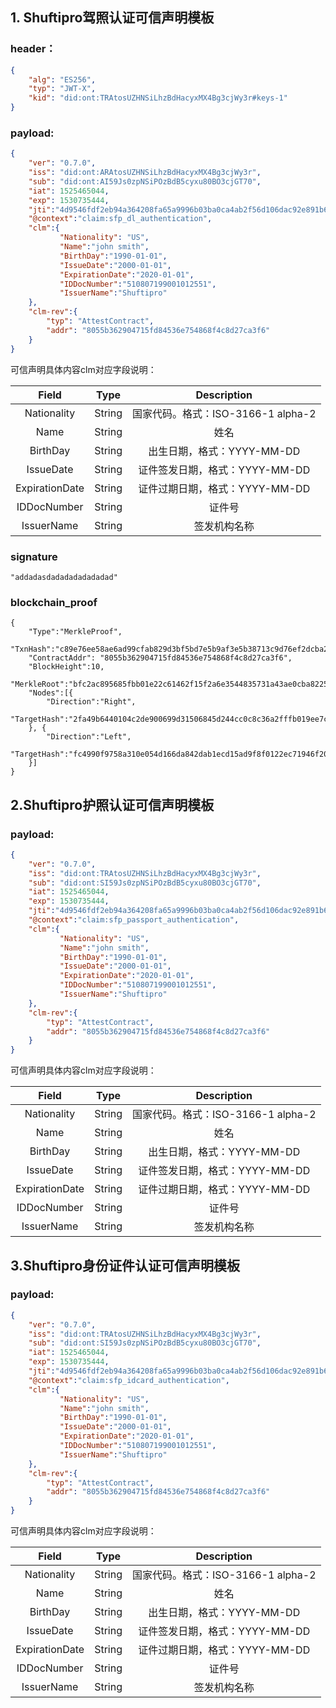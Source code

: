 ## 1. Shuftipro驾照认证可信声明模板


### header：

```json
{
    "alg": "ES256",
    "typ": "JWT-X",
    "kid": "did:ont:TRAtosUZHNSiLhzBdHacyxMX4Bg3cjWy3r#keys-1"
}
```

### payload:

```json
{
    "ver": "0.7.0",
    "iss": "did:ont:ARAtosUZHNSiLhzBdHacyxMX4Bg3cjWy3r",
    "sub": "did:ont:AI59Js0zpNSiPOzBdB5cyxu80BO3cjGT70",
    "iat": 1525465044,
    "exp": 1530735444,
    "jti":"4d9546fdf2eb94a364208fa65a9996b03ba0ca4ab2f56d106dac92e891b6f7fc",
    "@context":"claim:sfp_dl_authentication",
    "clm":{
           "Nationality": "US",
           "Name":"john smith",
           "BirthDay":"1990-01-01",
           "IssueDate":"2000-01-01",
           "ExpirationDate":"2020-01-01",
           "IDDocNumber":"510807199001012551",
           "IssuerName":"Shuftipro"
    },
    "clm-rev":{
        "typ": "AttestContract",
        "addr": "8055b362904715fd84536e754868f4c8d27ca3f6"
    }
}
```


可信声明具体内容clm对应字段说明：

| Field     |     Type |   Description   |
| :--------------: | :--------:| :------: |
|    Nationality|   String|  国家代码。格式：ISO-3166-1 alpha-2  |
|    Name|   String|  姓名  |
|    BirthDay|   String|  出生日期，格式：YYYY-MM-DD  |
|    IssueDate|   String|  证件签发日期，格式：YYYY-MM-DD  |
|    ExpirationDate|   String|  证件过期日期，格式：YYYY-MM-DD  |
|    IDDocNumber|   String|  证件号 |
|    IssuerName|   String|  签发机构名称 |

### signature

```
"addadasdadadadadadadad"
```

### blockchain_proof

```
{
    "Type":"MerkleProof",
    "TxnHash":"c89e76ee58ae6ad99cfab829d3bf5bd7e5b9af3e5b38713c9d76ef2dcba2c8e0",
    "ContractAddr": "8055b362904715fd84536e754868f4c8d27ca3f6",
    "BlockHeight":10,
    "MerkleRoot":"bfc2ac895685fbb01e22c61462f15f2a6e3544835731a43ae0cba82255a9f904",
    "Nodes":[{
    	"Direction":"Right",
        "TargetHash":"2fa49b6440104c2de900699d31506845d244cc0c8c36a2fffb019ee7c0c6e2f6"
    }, {
        "Direction":"Left",
        "TargetHash":"fc4990f9758a310e054d166da842dab1ecd15ad9f8f0122ec71946f20ae964a4"
    }]
}
```


## 2.Shuftipro护照认证可信声明模板



### payload:

```json
{
    "ver": "0.7.0",
    "iss": "did:ont:TRAtosUZHNSiLhzBdHacyxMX4Bg3cjWy3r",
    "sub": "did:ont:SI59Js0zpNSiPOzBdB5cyxu80BO3cjGT70",
    "iat": 1525465044,
    "exp": 1530735444,
    "jti":"4d9546fdf2eb94a364208fa65a9996b03ba0ca4ab2f56d106dac92e891b6f7fc",
    "@context":"claim:sfp_passport_authentication",
    "clm":{
           "Nationality": "US",
           "Name":"john smith",
           "BirthDay":"1990-01-01",
           "IssueDate":"2000-01-01",
           "ExpirationDate":"2020-01-01",
           "IDDocNumber":"510807199001012551",
           "IssuerName":"Shuftipro"
    },
    "clm-rev":{
        "typ": "AttestContract",
        "addr": "8055b362904715fd84536e754868f4c8d27ca3f6"
    }
}
```


可信声明具体内容clm对应字段说明：

| Field     |     Type |   Description   |
| :--------------: | :--------:| :------: |
|    Nationality|   String|  国家代码。格式：ISO-3166-1 alpha-2  |
|    Name|   String|  姓名  |
|    BirthDay|   String|  出生日期，格式：YYYY-MM-DD  |
|    IssueDate|   String|  证件签发日期，格式：YYYY-MM-DD  |
|    ExpirationDate|   String|  证件过期日期，格式：YYYY-MM-DD  |
|    IDDocNumber|   String|  证件号 |
|    IssuerName|   String|  签发机构名称 |


## 3.Shuftipro身份证件认证可信声明模板


### payload:

```json
{
    "ver": "0.7.0",
    "iss": "did:ont:TRAtosUZHNSiLhzBdHacyxMX4Bg3cjWy3r",
    "sub": "did:ont:SI59Js0zpNSiPOzBdB5cyxu80BO3cjGT70",
    "iat": 1525465044,
    "exp": 1530735444,
    "jti":"4d9546fdf2eb94a364208fa65a9996b03ba0ca4ab2f56d106dac92e891b6f7fc",
    "@context":"claim:sfp_idcard_authentication",
    "clm":{
           "Nationality": "US",
           "Name":"john smith",
           "BirthDay":"1990-01-01",
           "IssueDate":"2000-01-01",
           "ExpirationDate":"2020-01-01",
           "IDDocNumber":"510807199001012551",
           "IssuerName":"Shuftipro"
    },
    "clm-rev":{
        "typ": "AttestContract",
        "addr": "8055b362904715fd84536e754868f4c8d27ca3f6"
    }
}
```


可信声明具体内容clm对应字段说明：

| Field     |     Type |   Description   |
| :--------------: | :--------:| :------: |
|    Nationality|   String|  国家代码。格式：ISO-3166-1 alpha-2  |
|    Name|   String|  姓名  |
|    BirthDay|   String|  出生日期，格式：YYYY-MM-DD  |
|    IssueDate|   String|  证件签发日期，格式：YYYY-MM-DD  |
|    ExpirationDate|   String|  证件过期日期，格式：YYYY-MM-DD  |
|    IDDocNumber|   String|  证件号 |
|    IssuerName|   String|  签发机构名称 |

